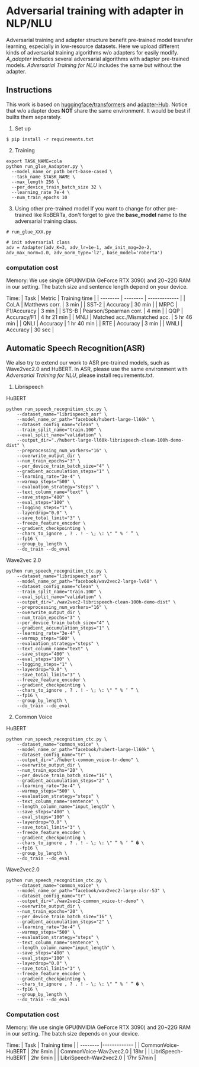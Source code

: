# Adversarial training with adapter in NLP/NLU

Adversarial training and adapter structure benefit pre-trained model transfer learning, especially in low-resource datasets. Here we upload different kinds of adversarial training algorithms w/o adapters for easily modify. *A_adapter* includes several adversarial algorithms with adapter pre-trained models. *Adversarial Training for NLU* includes the same but without the adapter.

## Instructions
This work is based on [huggingface/transformers](https://github.com/huggingface/transformers) and [adapter-Hub](https://github.com/adapter-hub/adapter-transformers).
Notice that w/o adapter does **NOT** share the same environment. It would be best if builts them separately.

1. Set up
```
$ pip install -r requirements.txt
```
2. Training
```
export TASK_NAME=cola
python run_glue_Aadapter.py \
  --model_name_or_path bert-base-cased \
  --task_name $TASK_NAME \
  --max_length 256 \
  --per_device_train_batch_size 32 \
  --learning_rate 7e-4 \
  --num_train_epochs 10
```
3. Using other pre-trained model
If you want to change for other pre-trained like RoBERTa, don't forget to give the **base_model** name to the adversarial training class.
```
# run_glue_XXX.py

# init adversarial class
adv = Aadapter(adv_K=3, adv_lr=1e-1, adv_init_mag=2e-2, adv_max_norm=1.0, adv_norm_type='l2', base_model='roberta')
```

### computation cost
Memory:
We use single GPU(NVIDIA GeForce RTX 3090) and 20~22G RAM in our setting. The batch size and sentence length depend on your device.

Time:
|   Task   |  Metric  | Training time |
| -------- | -------- | ------------- |
|   CoLA   | Matthews corr. | 3 min |
|   SST-2  | Accuracy | 30 min |
|   MRPC   | F1/Accuracy | 3 min |
|   STS-B  | Pearson/Spearman corr. | 4 min |
|   QQP    | Accuracy/F1 | 4 hr 21 min |
|   MNLI   | Matched acc./Mismatched acc. | 5 hr 46 min |
|   QNLI   | Accuracy | 1 hr 40 min |
|   RTE    | Accuracy | 3 min |
|   WNLI   | Accuracy | 30 sec |


## Automatic Speech Recognition(ASR)
We also try to extend our work to ASR pre-trained models, such as Wave2vec2.0 and HuBERT.
In ASR, please use the same environment with *Adversarial Training for NLU*, please install requirements.txt.
1. Librispeech

HuBERT
```
python run_speech_recognition_ctc.py \
	--dataset_name="librispeech_asr" \
	--model_name_or_path="facebook/hubert-large-ll60k" \
	--dataset_config_name="clean" \
	--train_split_name="train.100" \
	--eval_split_name="validation" \
	--output_dir="./hubert-large-ll60k-librispeech-clean-100h-demo-dist" \
	--preprocessing_num_workers="16" \
	--overwrite_output_dir \
	--num_train_epochs="3" \
	--per_device_train_batch_size="4" \
	--gradient_accumulation_steps="1" \
	--learning_rate="3e-4" \
	--warmup_steps="500" \
	--evaluation_strategy="steps" \
	--text_column_name="text" \
	--save_steps="400" \
	--eval_steps="100" \
	--logging_steps="1" \
	--layerdrop="0.0" \
	--save_total_limit="3" \
	--freeze_feature_encoder \
	--gradient_checkpointing \
	--chars_to_ignore , ? . ! - \; \: \" “ % ‘ ” \
	--fp16 \
	--group_by_length \
	--do_train --do_eval
```
Wave2vec 2.0
```
python run_speech_recognition_ctc.py \
	--dataset_name="librispeech_asr" \
	--model_name_or_path="facebook/wav2vec2-large-lv60" \
	--dataset_config_name="clean" \
	--train_split_name="train.100" \
	--eval_split_name="validation" \
	--output_dir="./wav2vec2-librispeech-clean-100h-demo-dist" \
	--preprocessing_num_workers="16" \
	--overwrite_output_dir \
	--num_train_epochs="3" \
	--per_device_train_batch_size="4" \
	--gradient_accumulation_steps="1" \
	--learning_rate="3e-4" \
	--warmup_steps="500" \
	--evaluation_strategy="steps" \
	--text_column_name="text" \
	--save_steps="400" \
	--eval_steps="100" \
	--logging_steps="1" \
	--layerdrop="0.0" \
	--save_total_limit="3" \
	--freeze_feature_encoder \
	--gradient_checkpointing \
	--chars_to_ignore , ? . ! - \; \: \" “ % ‘ ” \
	--fp16 \
	--group_by_length \
	--do_train --do_eval
```
2. Common Voice

HuBERT
```
python run_speech_recognition_ctc.py \
	--dataset_name="common_voice" \
	--model_name_or_path="facebook/hubert-large-ll60k" \
	--dataset_config_name="tr" \
	--output_dir="./hubert-common_voice-tr-demo" \
	--overwrite_output_dir \
	--num_train_epochs="20" \
	--per_device_train_batch_size="16" \
	--gradient_accumulation_steps="2" \
	--learning_rate="3e-4" \
	--warmup_steps="500" \
	--evaluation_strategy="steps" \
	--text_column_name="sentence" \
	--length_column_name="input_length" \
	--save_steps="400" \
	--eval_steps="100" \
	--layerdrop="0.0" \
	--save_total_limit="3" \
	--freeze_feature_encoder \
	--gradient_checkpointing \
	--chars_to_ignore , ? . ! - \; \: \" “ % ‘ ” � \
	--fp16 \
	--group_by_length \
	--do_train --do_eval 
```
Wave2vec2.0
```
python run_speech_recognition_ctc.py \
	--dataset_name="common_voice" \
	--model_name_or_path="facebook/wav2vec2-large-xlsr-53" \
	--dataset_config_name="tr" \
	--output_dir="./wav2vec2-common_voice-tr-demo" \
	--overwrite_output_dir \
	--num_train_epochs="20" \
	--per_device_train_batch_size="16" \
	--gradient_accumulation_steps="2" \
	--learning_rate="3e-4" \
	--warmup_steps="500" \
	--evaluation_strategy="steps" \
	--text_column_name="sentence" \
	--length_column_name="input_length" \
	--save_steps="400" \
	--eval_steps="100" \
	--layerdrop="0.0" \
	--save_total_limit="3" \
	--freeze_feature_encoder \
	--gradient_checkpointing \
	--chars_to_ignore , ? . ! - \; \: \" “ % ‘ ” � \
	--fp16 \
	--group_by_length \
	--do_train --do_eval 
```

### Computation cost
Memory:
We use single GPU(NVIDIA GeForce RTX 3090) and 20~22G RAM in our setting. The batch size depends on your device.

Time:
|   Task   | Training time |
| -------- |------------- |
|   CommonVoice-HuBERT   | 2hr 8min |
|   CommonVoice-Wav2vec2.0  | 18hr |
|   LibriSpeech-HuBERT   | 2hr 6min |
|   LibriSpeech-Wav2vec2.0  | 17hr 57min |
